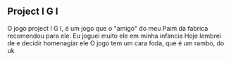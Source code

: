 ## Project I G I

O jogo project I G I, é um jogo que o "amigo" do meu Paim da fabrica recomendou para ele.
Eu joguei muito ele em minha infancia 
Hoje lembrei de e decidir homenagiar ele
O jogo tem um cara foda, que é um rambo, do uk
